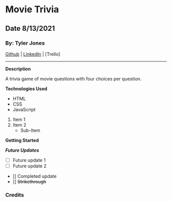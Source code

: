 # Movie Trivia

## Date 8/13/2021

### By: Tyler Jones

[Github](https://github.com/msiroilem) |
[LinkedIn](https://www.linkedin.com/in/tyler-jones-36a30136/) | [Trello]

---

**Description**

A trivia game of movie questions with four choices per question.

**Technologies Used**

- HTML
- CSS
- JavaScript

1. Item 1
2. Item 2
   - Sub-Item

**Getting Started**



**_Future Updates_**

- [ ] Future update 1
- [ ] Future update 2
- [] Completed update
- [] ~~Strikethrough~~

### Credits


